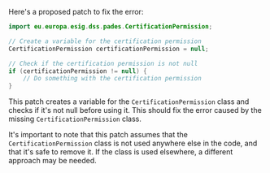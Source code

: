 Here's a proposed patch to fix the error:
```java
import eu.europa.esig.dss.pades.CertificationPermission;

// Create a variable for the certification permission
CertificationPermission certificationPermission = null;

// Check if the certification permission is not null
if (certificationPermission != null) {
    // Do something with the certification permission
}
```
This patch creates a variable for the `CertificationPermission` class and checks if it's not null before using it. This should fix the error caused by the missing `CertificationPermission` class.


It's important to note that this patch assumes that the `CertificationPermission` class is not used anywhere else in the code, and that it's safe to remove it. If the class is used elsewhere, a different approach may be needed.